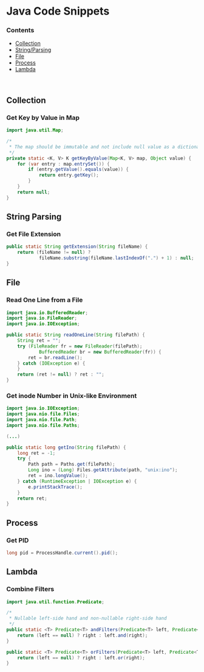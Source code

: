 # Java Code Snippets

### Contents
+ [Collection](#collection)
+ [String/Parsing](#string-parsing)
+ [File](#file)
+ [Process](#process)
+ [Lambda](#lambda)
<br>

## Collection

### Get Key by Value in Map

```java
import java.util.Map;

/*
 * The map should be immutable and not include null value as a dictionary
 */
private static <K, V> K getKeyByValue(Map<K, V> map, Object value) {
    for (var entry : map.entrySet()) {
        if (entry.getValue().equals(value)) {
            return entry.getKey();
        }
    }
    return null;
}

```

## String Parsing

### Get File Extension
   
```java
public static String getExtension(String fileName) {
    return (fileName != null) ?
            fileName.substring(fileName.lastIndexOf(".") + 1) : null;
}
```

## File

### Read One Line from a File

```java
import java.io.BufferedReader;
import java.io.FileReader;
import java.io.IOException;

public static String readOneLine(String filePath) {
    String ret = "";
    try (FileReader fr = new FileReader(filePath);
            BufferedReader br = new BufferedReader(fr)) {
        ret = br.readLine();
    } catch (IOException e) {
    }
    return (ret != null) ? ret : "";
}
```

### Get inode Number in Unix-like Environment

```java
import java.io.IOException;
import java.nio.file.Files;
import java.nio.file.Path;
import java.nio.file.Paths;

(...)

public static long getIno(String filePath) {
    long ret = -1;
    try {
        Path path = Paths.get(filePath);
        Long ino = (Long) Files.getAttribute(path, "unix:ino");
        ret = ino.longValue();
    } catch (RuntimeException | IOException e) {
        e.printStackTrace();
    }
    return ret;
}
```

## Process

### Get PID

```java
long pid = ProcessHandle.current().pid();
```

## Lambda

### Combine Filters

```java
import java.util.function.Predicate;

/*
 * Nullable left-side hand and non-nullable right-side hand
 */
public static <T> Predicate<T> andFilters(Predicate<T> left, Predicate<T> right) {
    return (left == null) ? right : left.and(right);
}

public static <T> Predicate<T> orFilters(Predicate<T> left, Predicate<T> right) {
    return (left == null) ? right : left.or(right);
}

```

